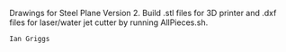 Drawings for Steel Plane Version 2.
Build .stl files for 3D printer and .dxf files for laser/water jet cutter
by running AllPieces.sh.

	Ian Griggs 
